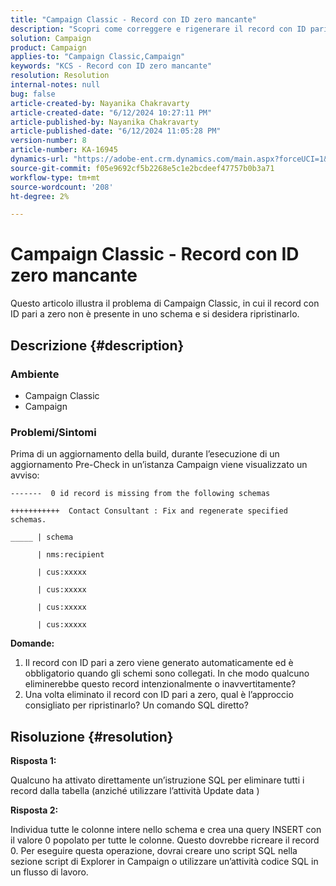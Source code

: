 ```yaml
---
title: "Campaign Classic - Record con ID zero mancante"
description: "Scopri come correggere e rigenerare il record con ID pari a zero negli schemi specificati in Campaign Classic."
solution: Campaign
product: Campaign
applies-to: "Campaign Classic,Campaign"
keywords: "KCS - Record con ID zero mancante"
resolution: Resolution
internal-notes: null
bug: false
article-created-by: Nayanika Chakravarty
article-created-date: "6/12/2024 10:27:11 PM"
article-published-by: Nayanika Chakravarty
article-published-date: "6/12/2024 11:05:28 PM"
version-number: 8
article-number: KA-16945
dynamics-url: "https://adobe-ent.crm.dynamics.com/main.aspx?forceUCI=1&pagetype=entityrecord&etn=knowledgearticle&id=539b09e4-0a29-ef11-840a-000d3a3764e0"
source-git-commit: f05e9692cf5b2268e5c1e2bcdeef47757b0b3a71
workflow-type: tm+mt
source-wordcount: '208'
ht-degree: 2%

---
```


# Campaign Classic - Record con ID zero mancante


Questo articolo illustra il problema di Campaign Classic, in cui il record con ID pari a zero non è presente in uno schema e si desidera ripristinarlo.

## Descrizione {#description}


### Ambiente

- Campaign Classic
- Campaign


### Problemi/Sintomi

Prima di un aggiornamento della build, durante l’esecuzione di un aggiornamento Pre-Check in un’istanza Campaign viene visualizzato un avviso:


```
-------  0 id record is missing from the following schemas

+++++++++++  Contact Consultant : Fix and regenerate specified schemas.

_____ | schema                   

      | nms:recipient            

      | cus:xxxxx     

      | cus:xxxxx         

      | cus:xxxxx        

      | cus:xxxxx
```


<b>Domande:</b>

1. Il record con ID pari a zero viene generato automaticamente ed è obbligatorio quando gli schemi sono collegati. In che modo qualcuno eliminerebbe questo record intenzionalmente o inavvertitamente?
2. Una volta eliminato il record con ID pari a zero, qual è l’approccio consigliato per ripristinarlo? Un comando SQL diretto?



## Risoluzione {#resolution}


<b>Risposta 1:</b>

Qualcuno ha attivato direttamente un’istruzione SQL per eliminare tutti i record dalla tabella (anziché utilizzare l’attività Update data )

<b>Risposta 2:</b>

Individua tutte le colonne intere nello schema e crea una query INSERT con il valore 0 popolato per tutte le colonne. Questo dovrebbe ricreare il record 0. Per eseguire questa operazione, dovrai creare uno script SQL nella sezione script di Explorer in Campaign o utilizzare un’attività codice SQL in un flusso di lavoro.
